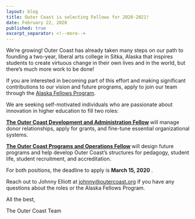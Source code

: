 ```yaml
---
layout: blog
title: Outer Coast is selecting Fellows for 2020-2021!
date: February 22, 2020
published: true
excerpt_separator: <!--more-->
---
```

We’re growing! Outer Coast has already taken many steps on our path to founding a two-year, liberal arts college in Sitka, Alaska that inspires students to create virtuous change in their own lives and in the world, but there’s much more work to be done!

If you are interested in becoming part of this effort and making significant contributions to our vision and future programs, apply to join our team through the [Alaska Fellows Program](http://alaskafellows.org/). 

<!--more-->

We are seeking self-motivated individuals who are passionate about innovation in higher education to fill two roles:

<strong> [The Outer Coast Development and Administration Fellow](https://docs.google.com/document/d/1CBNcuQSe7UcO8kuHvtXuD1l7SHFT8c1axBIkUD1U_II/edit) </strong> will manage donor relationships, apply for grants, and fine-tune essential organizational systems.

<strong> [The Outer Coast Programs and Operations Fellow](https://docs.google.com/document/d/1NTx3VKfctmuzvsaiT6xH0FrF2BTO95S8MnZ-R9VOwZg/edit) </strong> will design future programs and help develop Outer Coast’s structures for pedagogy, student life, student recruitment, and accreditation.

For both positions, the deadline to apply is <strong> March 15, 2020 </strong>.

Reach out to Johnny Elliott at johnny@outercoast.org if you have any questions about the roles or the Alaska Fellows Program.

All the best,

The Outer Coast Team
